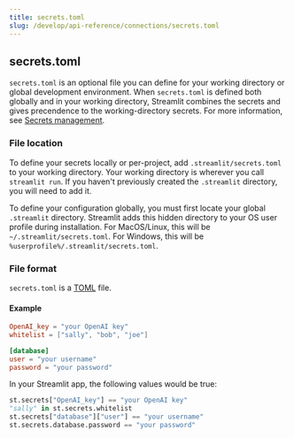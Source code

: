```yaml
---
title: secrets.toml
slug: /develop/api-reference/connections/secrets.toml
---
```


## secrets.toml

`secrets.toml` is an optional file you can define for your working directory or global development environment. When `secrets.toml` is defined both globally and in your working directory, Streamlit combines the secrets and gives precendence to the working-directory secrets. For more information, see [Secrets management](/develop/concepts/connections/secrets-management).

### File location

To define your secrets locally or per-project, add `.streamlit/secrets.toml` to your working directory. Your working directory is wherever you call `streamlit run`. If you haven't previously created the `.streamlit` directory, you will need to add it.

To define your configuration globally, you must first locate your global `.streamlit` directory. Streamlit adds this hidden directory to your OS user profile during installation. For MacOS/Linux, this will be `~/.streamlit/secrets.toml`. For Windows, this will be `%userprofile%/.streamlit/secrets.toml`.

### File format

`secrets.toml` is a [TOML](https://toml.io/en/) file.

#### Example

```toml
OpenAI_key = "your OpenAI key"
whitelist = ["sally", "bob", "joe"]

[database]
user = "your username"
password = "your password"
```

In your Streamlit app, the following values would be true:

```python
st.secrets["OpenAI_key"] == "your OpenAI key"
"sally" in st.secrets.whitelist
st.secrets["database"]["user"] == "your username"
st.secrets.database.password == "your password"
```
